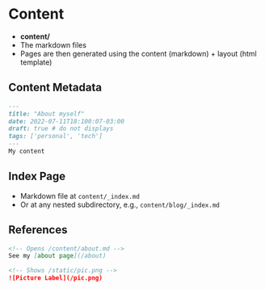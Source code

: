 # Content

- **content/**
- The markdown files
- Pages are then generated using the content (markdown) + layout (html template)

## Content Metadata

```markdown
---
title: "About myself"
date: 2022-07-11T18:100:07-03:00
draft: true # do not displays
tags: ['personal', 'tech']
---
My content
```

## Index Page

- Markdown file at `content/_index.md`
- Or at any nested subdirectory, e.g., `content/blog/_index.md`

## References

```markdown
<!-- Opens /content/about.md -->
See my [about page](/about)

<!-- Shows /static/pic.png -->
![Picture Label](/pic.png)
```

